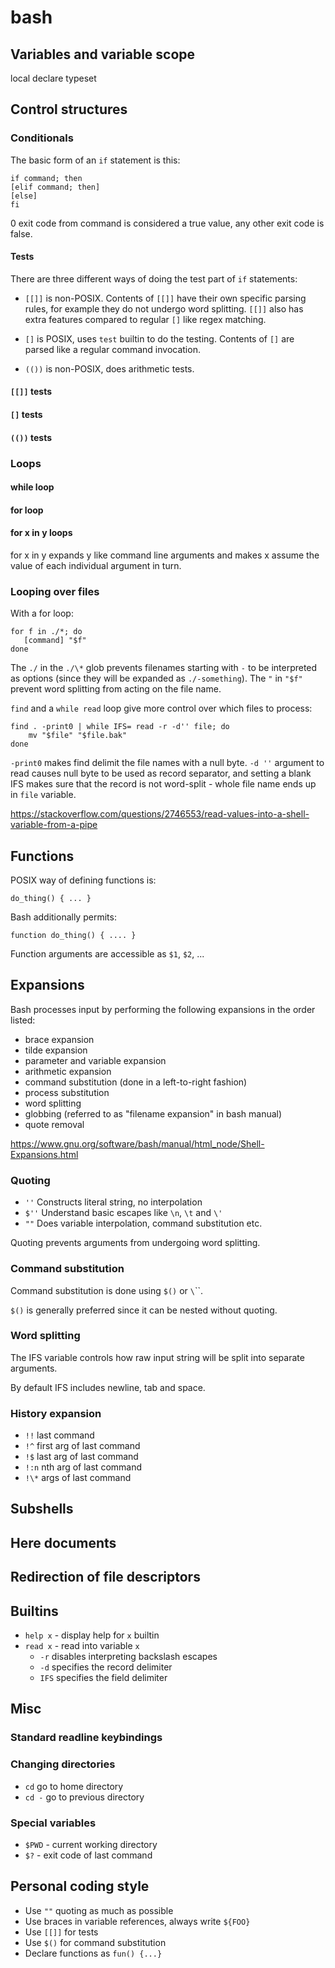 # bash

## Variables and variable scope

local
declare
typeset

## Control structures

### Conditionals

The basic form of an `if` statement is this:

    if command; then
    [elif command; then]
    [else]
    fi

0 exit code from command is considered a true value, any other exit code is
false.

#### Tests

There are three different ways of doing the test part of `if` statements:

- `[[]]` is non-POSIX. Contents of `[[]]` have their own specific parsing rules,
  for example they do not undergo word splitting. `[[]]` also has extra features
  compared to regular `[]` like regex matching.

- `[]` is POSIX, uses `test` builtin to do the testing. Contents of `[]` are
  parsed like a regular command invocation.

- `(())` is non-POSIX, does arithmetic tests.

#### `[[]]` tests

#### `[]` tests

#### `(())` tests

### Loops

#### while loop

#### for loop

#### for x in y loops

for x in y expands y like command line arguments and makes x assume the value of
each individual argument in turn.

### Looping over files

With a for loop:

    for f in ./*; do
       [command] "$f"
    done

The `./` in the `./\*` glob prevents filenames starting with `-` to be
interpreted as options (since they will be expanded as `./-something`). The
`"` in `"$f"` prevent word splitting from acting on the file name.

`find` and a `while read` loop give more control over which files to process:

    find . -print0 | while IFS= read -r -d'' file; do
        mv "$file" "$file.bak"
    done

`-print0` makes find delimit the file names with a null byte. `-d ''` argument
to read causes null byte to be used as record separator, and setting a blank IFS
makes sure that the record is not word-split - whole file name ends up in `file`
variable.

<https://stackoverflow.com/questions/2746553/read-values-into-a-shell-variable-from-a-pipe>

## Functions

POSIX way of defining functions is:

    do_thing() { ... }

Bash additionally permits:

    function do_thing() { .... }

Function arguments are accessible as `$1`, `$2`, ...

## Expansions

Bash processes input by performing the following expansions in the order listed:
- brace expansion
- tilde expansion
- parameter and variable expansion
- arithmetic expansion
- command substitution (done in a left-to-right fashion)
- process substitution
- word splitting
- globbing (referred to as "filename expansion" in bash manual)
- quote removal

<https://www.gnu.org/software/bash/manual/html_node/Shell-Expansions.html>

### Quoting

- `''` Constructs literal string, no interpolation
- `$''` Understand basic escapes like `\n`, `\t` and `\'`
- `""` Does variable interpolation, command substitution etc.

Quoting prevents arguments from undergoing word splitting.

### Command substitution

Command substitution is done using `$()` or `\`\``.

`$()` is generally preferred since it can be nested without quoting.

### Word splitting

The IFS variable controls how raw input string will be split into separate
arguments.

By default IFS includes newline, tab and space.

### History expansion

- `!!` last command
- `!^` first arg of last command
- `!$` last arg of last command
- `!:n` nth arg of last command
- `!\*` args of last command

## Subshells

## Here documents

## Redirection of file descriptors

## Builtins

- `help x` - display help for `x` builtin
- `read x` - read into variable `x`
    - `-r` disables interpreting backslash escapes
    - `-d` specifies the record delimiter
    - `IFS` specifies the field delimiter

## Misc

### Standard readline keybindings 

### Changing directories

- `cd` go to home directory
- `cd -` go to previous directory

### Special variables

- `$PWD` - current working directory
- `$?` - exit code of last command

## Personal coding style

- Use `""` quoting as much as possible
- Use braces in variable references, always write `${FOO}`
- Use `[[]]` for tests
- Use `$()` for command substitution
- Declare functions as `fun() {...}`
